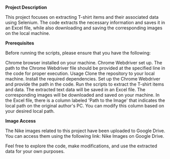 **Project Description**

This project focuses on extracting T-shirt items and their associated data using Selenium. The code extracts the necessary information and saves it in an Excel file, while also downloading and saving the corresponding images on the local machine.

**Prerequisites**

Before running the scripts, please ensure that you have the following:

Chrome browser installed on your machine.
Chrome Webdriver set up. The path to the Chrome Webdriver file should be provided at the specified line in the code for proper execution.
Usage
Clone the repository to your local machine.
Install the required dependencies.
Set up the Chrome Webdriver and provide the path in the code.
Run the scripts to extract the T-shirt items and data.
The extracted text data will be saved in an Excel file.
The corresponding images will be downloaded and saved on your machine.
In the Excel file, there is a column labeled 'Path to the Image' that indicates the local path on the original author's PC. You can modify this column based on your desired local path.

**Image Access**

The Nike images related to this project have been uploaded to Google Drive. You can access them using the following link: Nike Images on Google Drive.

Feel free to explore the code, make modifications, and use the extracted data for your own purposes.
